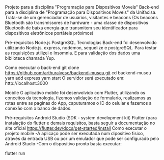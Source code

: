 Projeto para a disciplina "Programação para Dispositivos Moveis"
Back-end para a disciplina de "Programação para Dispositivos Moveis" da Unifacisa. Trata-se de um gerenciador de usuários, visitantes e beacons (Os beacons Bluetooth são transmissores de hardware - uma classe de dispositivos Bluetooth de baixa energia que transmitem seu identificador para dispositivos eletrônicos portáteis próximos)

Pré-requisitos
 Node.js
 PostgreSQL
Tecnologias
Back-end foi desenvolvido utilizando Node.js, express, nodemon, sequelize e postgreSQL. Para testar as requisições utilizei o Insomnia. E para validação dos dados uma biblioteca chamada Yup.

Como executar o back-end
git clone https://github.com/arthuralveso/backend-museu.git
cd  backend-museu
yarn add express
yarn start
O servidor será executado em: http://localhost:3000

Mobile
O aplicativo mobile foi desenvolvido com Flutter, utilizando os conceitos da tecnologia, fizemos validação de formulario, realizamos as rotas entre as paginas do App, caputuramos o ID do celular e fazemos a conexão com o banco de dados.

Pré-requisitos
Android Studio (SDK - system development kit)
Flutter (para instalação do flutter e demais requisitos, basta seguir a documentação no site oficial https://flutter.dev/docs/get-started/install
Como executar o projeto mobile
-A aplicaço pode ser executada num dipositivo fisico, através da entrada USB ou por um emulador que pode ser configurado pelo Android Studio -Com o dispositivo pronto basta executar:

flutter run
